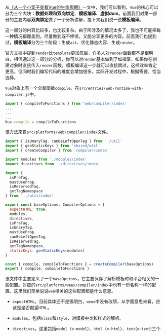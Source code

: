 从[《从一个小栗子查看Vue的生命周期》](从一个小栗子查看Vue的生命周期.md)一文中，我们可以看到，`Vue`的核心可以分为三个大块：**数据处理和双向绑定**、**模板编译**、**虚拟dom**。前面我们对第一部分的主要内容**双向绑定**做了一个分析讲解，接下来我们说一说**模板编译**。

这一部分的内容比较多，也比较复杂。由于所涉及的情况太多了，我也不可能把每一种情况都覆盖到。尽量做到既不啰嗦，又能分享更多的内容。前面我们也提到过，**模板编译**分为三个阶段：生成`ast`、优化静态内容、生成`render`。

官方文档中提到`render`比`template`更加底层，许多人对`render`函数都不是很明白，相信通过这一部分的分析，你可以对`render`基本做到了如指掌。如果你在创建对象时直接传入`render`函数，模板编译这一步就可以直接跳过，这样效率肯定更高，但同时我们编写代码的难度会增加很多。实际开发过程中，根据需要，恰当选择。

`Vue`对象上有一个全局函数`compile`，在`src/entries/web-runtime-with-compiler.js`中。

```JavaScript
import { compileToFunctions } from 'web/compiler/index'
...
...
...
Vue.compile = compileToFunctions
```
该方法来自`src/platforms/web/compiler/index`文件。

```JavaScript
import { isUnaryTag, canBeLeftOpenTag } from './util'
import { genStaticKeys } from 'shared/util'
import { createCompiler } from 'compiler/index'

import modules from './modules/index'
import directives from './directives/index'

import {
  isPreTag,
  mustUseProp,
  isReservedTag,
  getTagNamespace
} from '../util/index'

export const baseOptions: CompilerOptions = {
  expectHTML: true,
  modules,
  directives,
  isPreTag,
  isUnaryTag,
  mustUseProp,
  canBeLeftOpenTag,
  isReservedTag,
  getTagNamespace,
  staticKeys: genStaticKeys(modules)
}

const { compile, compileToFunctions } = createCompiler(baseOptions)
export { compile, compileToFunctions }

```
该文件中主要定义了一个`baseOptions`，它主要保存了解析模板时和平台相关的一些配置。对应的`src/platforms/weex/compiler/index`中也有一份名称一样的配置。这里我们简单说说`web`相关的这些配置都是什么意思。

* `expectHTML`。目前具体还不是很明白，`weex`中没有改项，从字面意思来看，应该是是否期望`HTML`。

* `modules`。包括`klass`和`style`，对模板中类和样式的解析。

* `directives`。这里包括`model`（`v-model`）、`html`（`v-html`）、`text`(`v-text`)三个





